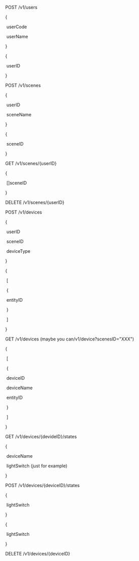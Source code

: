 POST /v1/users

{

​	userCode

​	userName

}

{

​	userID

}

 

POST /v1/scenes

{

​	userID

​	sceneName

}

{

​	sceneID

}

 

GET /v1/scenes/{userID}

{

​	[]sceneID

}

 

DELETE /v1/scenes/{userID}

 

POST /v1/devices

{

​	userID

​	sceneID

​	deviceType

}

{

​	[

​		{

​		entityID

​		}

​	]

}

 

GET /v1/devices     (maybe you can/v1/device?scenesID="XXX")

{

​	[

​		{

​			deviceID

​			deviceName

​			entityID

​		}

​	]

}

 

GET /v1/devices/{devideID}/states

{

​	deviceName

​	 lightSwitch (just for example)

}

 

POST /v1/devices/{deviceID}/states

{

​	lightSwitch 

}

{

​	lightSwitch

}

 

DELETE /v1/devices/{deviceID}

 

 